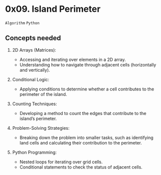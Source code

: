 #  0x09. Island Perimeter
`Algorithm` `Python`

## Concepts needed

1. 2D Arrays (Matrices):
    - Accessing and iterating over elements in a 2D array.
    - Understanding how to navigate through adjacent cells (horizontally and vertically).

2. Conditional Logic:
    - Applying conditions to determine whether a cell contributes to the perimeter of the island.

3.  Counting Techniques:
    - Developing a method to count the edges that contribute to the island’s perimeter.

4.  Problem-Solving Strategies:
    - Breaking down the problem into smaller tasks, such as identifying land cells and calculating their contribution to the perimeter.

5.  Python Programming:
    - Nested loops for iterating over grid cells.
    - Conditional statements to check the status of adjacent cells.

